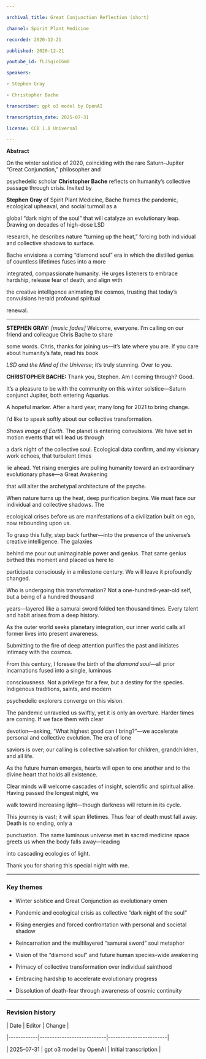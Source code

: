 ```yaml
---

archival_title: Great Conjunction Reflection (short)

channel: Spirit Plant Medicine

recorded: 2020-12-21

published: 2020-12-21

youtube_id: fL3SqioIGm0

speakers:

- Stephen Gray

- Christopher Bache

transcriber: gpt o3 model by OpenAI

transcription_date: 2025-07-31

license: CC0 1.0 Universal

---
```


**Abstract**

On the winter solstice of 2020, coinciding with the rare Saturn–Jupiter “Great Conjunction,” philosopher and

psychedelic scholar **Christopher Bache** reflects on humanity’s collective passage through crisis. Invited by

**Stephen Gray** of Spirit Plant Medicine, Bache frames the pandemic, ecological upheaval, and social turmoil as a

global “dark night of the soul” that will catalyze an evolutionary leap. Drawing on decades of high-dose LSD

research, he describes nature “turning up the heat,” forcing both individual and collective shadows to surface.

Bache envisions a coming “diamond soul” era in which the distilled genius of countless lifetimes fuses into a more

integrated, compassionate humanity. He urges listeners to embrace hardship, release fear of death, and align with

the creative intelligence animating the cosmos, trusting that today’s convulsions herald profound spiritual

renewal.

---

**STEPHEN GRAY:** *\[music fades\]* Welcome, everyone. I’m calling on our friend and colleague Chris Bache to share

some words. Chris, thanks for joining us—it’s late where you are. If you care about humanity’s fate, read his book

*LSD and the Mind of the Universe*; it’s truly stunning. Over to you.

**CHRISTOPHER BACHE:** Thank you, Stephen. Am I coming through? Good.

It’s a pleasure to be with the community on this winter solstice—Saturn conjunct Jupiter, both entering Aquarius.

A hopeful marker. After a hard year, many long for 2021 to bring change.

I’d like to speak softly about our collective transformation.

*Shows image of Earth.* The planet is entering convulsions. We have set in motion events that will lead us through

a dark night of the collective soul. Ecological data confirm, and my visionary work echoes, that turbulent times

lie ahead. Yet rising energies are pulling humanity toward an extraordinary evolutionary phase—a Great Awakening

that will alter the archetypal architecture of the psyche.

When nature turns up the heat, deep purification begins. We must face our individual and collective shadows. The

ecological crises before us are manifestations of a civilization built on ego, now rebounding upon us.

To grasp this fully, step back further—into the presence of the universe’s creative intelligence. The galaxies

behind me pour out unimaginable power and genius. That same genius birthed this moment and placed us here to

participate consciously in a milestone century. We will leave it profoundly changed.

Who is undergoing this transformation? Not a one-hundred-year-old self, but a being of a hundred thousand

years—layered like a samurai sword folded ten thousand times. Every talent and habit arises from a deep history.

As the outer world seeks planetary integration, our inner world calls all former lives into present awareness.

Submitting to the fire of deep attention purifies the past and initiates intimacy with the cosmos.

From this century, I foresee the birth of the *diamond soul*—all prior incarnations fused into a single, luminous

consciousness. Not a privilege for a few, but a destiny for the species. Indigenous traditions, saints, and modern

psychedelic explorers converge on this vision.

The pandemic unraveled us swiftly, yet it is only an overture. Harder times are coming. If we face them with clear

devotion—asking, “What highest good can I bring?”—we accelerate personal and collective evolution. The era of lone

saviors is over; our calling is collective salvation for children, grandchildren, and all life.

As the future human emerges, hearts will open to one another and to the divine heart that holds all existence.

Clear minds will welcome cascades of insight, scientific and spiritual alike. Having passed the longest night, we

walk toward increasing light—though darkness will return in its cycle.

This journey is vast; it will span lifetimes. Thus fear of death must fall away. Death is no ending, only a

punctuation. The same luminous universe met in sacred medicine space greets us when the body falls away—leading

into cascading ecologies of light.

Thank you for sharing this special night with me.

---

### Key themes

- Winter solstice and Great Conjunction as evolutionary omen

- Pandemic and ecological crisis as collective “dark night of the soul”

- Rising energies and forced confrontation with personal and societal shadow

- Reincarnation and the multilayered “samurai sword” soul metaphor

- Vision of the “diamond soul” and future human species-wide awakening

- Primacy of collective transformation over individual sainthood

- Embracing hardship to accelerate evolutionary progress

- Dissolution of death-fear through awareness of cosmic continuity

---

### Revision history

| Date | Editor | Change |

|------------|---------------------------|------------------------|

| 2025-07-31 | gpt o3 model by OpenAI | Initial transcription |
